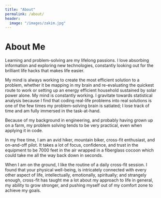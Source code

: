 ```yaml
---
title: "About"
permalink: /about/
header:
  image: "/images/zakim.jpg"
---
```


# About Me
Learning and problem-solving are my lifelong passions. I love absorbing information and exploring new technologies, constantly looking out for the brilliant life hacks that makes life easier.

My mind is always working to create the most efficient solution to a problem, whether it be mapping in my brain and re-evaluating the quickest route to work or setting up an energy efficient household sustained by solar power alone. My mind is constantly working. I gravitate towards statistical analysis because I find that coding real-life problems into real solutions is one of the few times my problem-solving brain is satiated; I lose track of time and am fully immersed in the task-at-hand.

Because of my background in engineering, and probably having grown up on a farm, my problem solving tends to be very practical, even when applying it in code.

In my free time, I am an avid hiker, mountain biker, cross-fit enthusiast, and on-and-off pilot. It takes a lot of focus, confidence, and trust in the equipment to be 7000 feet in the air wrapped in a fiberglass cocoon which could take me all the way back down in seconds.

When I am on the ground, I like the routine of a daily cross-fit session. I found that your physical well-being, is intricately connected with every other aspect of life, intellectually, emotionally, spiritually; and strangely enough, cross-fit has taught me a lot about my approach to life in general, my ability to grow stronger, and pushing myself out of my comfort zone to achieve my goals.
